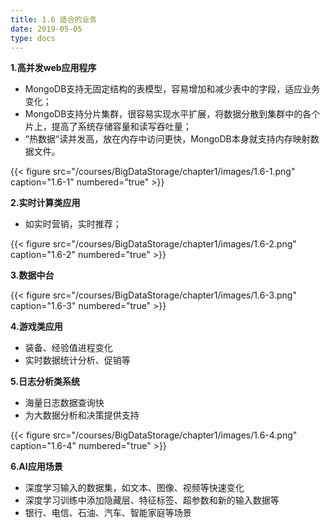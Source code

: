 ```yaml
---
title: 1.6 适合的业务
date: 2019-05-05
type: docs
---
```


**1.高并发web应用程序**

- MongoDB支持无固定结构的表模型，容易增加和减少表中的字段，适应业务变化；
- MongoDB支持分片集群，很容易实现水平扩展，将数据分散到集群中的各个片上，提高了系统存储容量和读写吞吐量；
- “热数据”读并发高，放在内存中访问更快，MongoDB本身就支持内存映射数据文件。

{{< figure src="/courses/BigDataStorage/chapter1/images/1.6-1.png" caption="1.6-1" numbered="true" >}}

**2.实时计算类应用**

- 如实时营销，实时推荐；

{{< figure src="/courses/BigDataStorage/chapter1/images/1.6-2.png" caption="1.6-2" numbered="true" >}}

**3.数据中台**

{{< figure src="/courses/BigDataStorage/chapter1/images/1.6-3.png" caption="1.6-3" numbered="true" >}}

**4.游戏类应用**

- 装备、经验值进程变化
- 实时数据统计分析、促销等

**5.日志分析类系统**

- 海量日志数据查询快
- 为大数据分析和决策提供支持

{{< figure src="/courses/BigDataStorage/chapter1/images/1.6-4.png" caption="1.6-4" numbered="true" >}}

**6.AI应用场景**

- 深度学习输入的数据集，如文本、图像、视频等快速变化
- 深度学习训练中添加隐藏层、特征标签、超参数和新的输入数据等
- 银行、电信、石油、汽车、智能家庭等场景